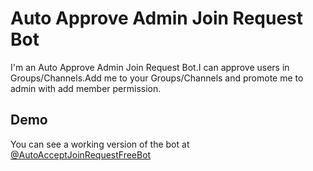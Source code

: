 # Auto Approve Admin Join Request Bot
I'm an Auto Approve Admin Join Request Bot.I can approve users in Groups/Channels.Add me to your Groups/Channels and promote me to admin with add member permission.

## Demo

You can see a working version of the bot at [@AutoAcceptJoinRequestFreeBot](https://t.me/AutoAcceptJoinRequestFreeBot)
